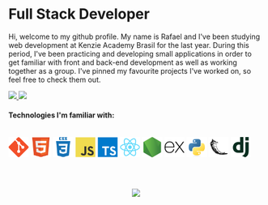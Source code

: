 # Full Stack Developer

Hi, welcome to my github profile. My name is Rafael and I've been studying web development at Kenzie Academy Brasil for the last year. During this period, I've been practicing and developing small applications in order to get familiar with front and back-end development as well as working together as a group. I've pinned my favourite projects I've worked on, so feel free to check them out.

<a href='https://www.linkedin.com/in/rafael-schug/'>
  <img src='https://img.shields.io/static/v1?label&message=Linkedin&color=blue&style=for-the-badge&logo=linkedin'/>
</a>
<a href='mailto:rafaelschugbc@gmail.com'>
  <img src='https://img.shields.io/static/v1?label&message=Gmail&color=red&style=for-the-badge&logo=gmail&logoColor=white'/>
</a>

<br/>

#### Technologies I'm familiar with:

<br/>

<div>
  <img title='git' src="https://github.com/devicons/devicon/raw/master/icons/git/git-original.svg" width="40"/>
  <img title='html5' src="https://github.com/devicons/devicon/raw/master/icons/html5/html5-original.svg" width="40"/>
  <img title='css' src="https://github.com/devicons/devicon/raw/master/icons/css3/css3-plain-wordmark.svg" width="40"/>
  <img title='javascript' src="https://github.com/devicons/devicon/raw/master/icons/javascript/javascript-original.svg" width="40"/>
  <img title='typescript' src="https://github.com/devicons/devicon/raw/master/icons/typescript/typescript-original.svg" width="40"/>
  <img title='react' src="https://github.com/devicons/devicon/raw/master/icons/react/react-original.svg" width="40"/>
  <img title='nodejs' src="https://github.com/devicons/devicon/raw/master/icons/nodejs/nodejs-original.svg" width="40"/>
  <img title='express' src="https://github.com/devicons/devicon/raw/master/icons/express/express-original.svg" width="40"/>
  <img title='python' src="https://github.com/devicons/devicon/raw/master/icons/python/python-original.svg" width="40"/>
  <img title='flask' src="https://github.com/devicons/devicon/raw/master/icons/flask/flask-original.svg" width="40"/>
  <img title='django' src="https://github.com/devicons/devicon/raw/master/icons/django/django-plain.svg" width="40"/>
</div>

#

<br/>
          

<div align="center">
<!--   <a href="https://github.com/anuraghazra/github-readme-stats">
    <img align="center" src="https://github-readme-stats.vercel.app/api?username=rafaelschug&theme=dark&hide_border=true&count_private=true&include_all_commits=true&show_icons=true" />
  </a> -->
  <a href="https://git.io/streak-stats">
    <img align="center" src="https://github-readme-streak-stats.herokuapp.com/?user=rafaelschug&theme=dark&hide_border=true"/>
  </a>
</div>

